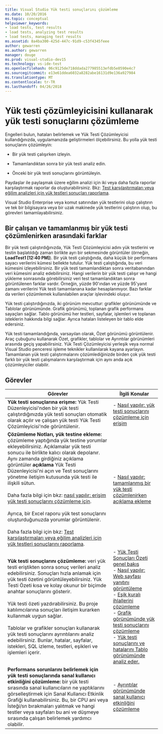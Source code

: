 ```yaml
---
title: Visual Studio Yük testi sonuçlarını çözümleme
ms.date: 10/20/2016
ms.topic: conceptual
helpviewer_keywords:
- load tests, test results
- load tests, analyzing test results
- load tests, managing test results
ms.assetid: 8a4ba300-425d-447c-91d9-c53f4345feee
author: gewarren
ms.author: gewarren
manager: douge
ms.prod: visual-studio-dev15
ms.technology: vs-ide-test
ms.openlocfilehash: 06c9125de718ddada277985513efdb5e0590e4c7
ms.sourcegitcommit: e13e61ddea6032a8282abe16131d9e136a927984
ms.translationtype: MT
ms.contentlocale: tr-TR
ms.lasthandoff: 04/26/2018
---
```

# <a name="analyze-load-test-results-using-the-load-test-analyzer"></a>Yük testi çözümleyicisini kullanarak yük testi sonuçlarını çözümleme

Engelleri bulun, hataları belirlemek ve Yük Testi Çözümleyicisi kullandığınızda, uygulamanızda geliştirmeleri ölçebilirsiniz. Bu yolla yük testi sonuçlarını çözümleyin:

-   Bir yük testi çalışırken izleyin.

-   Tamamlandıktan sonra bir yük testi analiz edin.

-   Önceki bir yük testi sonuçlarını görüntüleyin.

Paydaşlar ile paylaşmak üzere eğilim analizi için iki veya daha fazla raporlar karşılaştırmak raporlar da oluşturabilirsiniz. Bkz: [Test karşılaştırmaları veya eğilim analizleri için yük testleri sonuçları raporlama](../test/compare-load-test-results.md).

Visual Studio Enterprise veya komut satırından yük testlerini olup çalıştırın ve tek bir bilgisayara veya bir uzak makinede yük testlerini çalıştırın olup, bu görevleri tamamlayabilirsiniz.

## <a name="differences-between-analyzing-a-running-and-a-completed-load-test"></a>Bir çalışan ve tamamlanmış bir yük testi çözümlenirken arasındaki farklar

 Bir yük testi çalıştırdığınızda, Yük Testi Çözümleyicisi adını yük testlerini ve testin başlatıldığı zaman birlikte ayrı bir sekmesinde görüntüler (örneğin, **LoadTest1 [12:40 PM]**). Bir yük testi çalıştığında, daha küçük bir performans sayacı verilerini kümesi bellekte tutulur. Yük testi çalıştığında, bu veri kümesini izleyebilirsiniz. Bir yük testi tamamlandıktan sonra veritabanından veri kümesini analiz edebilirsiniz. Hangi verilerin bir yük testi çalışır ve hangi yükleme sonrasında görebilirsiniz veri test tamamlandıktan sonra görüntülenen farklar vardır. Örneğin, yüzde 90'ından ve yüzde 95'yanıt zamanı verilerini Yük testi tamamlanana kadar hesaplanmıyor. Bazı farklar da verileri çözümlemek kullanılabilen araçlar işlevindeki oluşur.

 Yük testi çalıştırdığınızda, iki görünüm mevcuttur: grafikler görünümünde ve Tablolar görünümünde. Grafik görünümü, toplanan grafik performans sayaçları sağlar. Tablo görünümü her testleri, sayfalar, işlemleri ve toplanan isteklerin hakkında bilgi sağlar. Ayrıca hataları listeleyen bir tablo elde edersiniz.

 Yük testi tamamlandığında, varsayılan olarak, Özet görünümü görüntülenir. Araç çubuğunu kullanarak Özet, grafikler, tablolar ve Ayrıntılar görünümleri arasında geçiş yapabilirsiniz. Yük Testi Çözümleyicisi yerleşik veya normal Visual Studio penceresi işleme teknikler kullanılarak kayana ayarlayın. Tamamlanan yük testi çalıştırmalarını çözümlediğinizde birden çok yük testi farklı bir yük testi çalışmalarını karşılaştırmak için aynı anda açık çözümleyiciler olabilir.

## <a name="tasks"></a>Görevler

|Görevler|İlgili Konular|
|-----------|-----------------------|
|**Yük testi sonuçlarına erişme:** Yük Testi Düzenleyicisi'nden bir yük testi çalıştırdığınızda yük testi sonuçları otomatik olarak açılır ve çalışan yük testi Yük Testi Çözümleyicisi'nde görüntülenir.|-   [Nasıl yapılır: yük testi sonuçlarını çözümleme için erişim](../test/how-to-access-load-test-results-for-analysis.md)|
|**Çözümleme Notları, yük testine ekleme:** çözümleme yaptığında yük testine yorumlar ekleyebilirsiniz. Açıklamalar yük testi sonucu ile birlikte kalıcı olarak depolanır. Aynı zamanda girdiğiniz açıklama görüntüler **açıklama** Yük Testi Düzenleyicisi'ni açın ve Test sonuçlarını yönetme iletişim kutusunda yük testi ile ilişkili sütun.<br /><br /> Daha fazla bilgi için bkz: [nasıl yapılır: erişim yük testi sonuçlarını çözümleme için](../test/how-to-access-load-test-results-for-analysis.md).<br /><br /> Ayrıca, bir Excel raporu yük test sonuçlarını oluşturduğunuzda yorumlar görüntülenir.<br /><br /> Daha fazla bilgi için bkz: [Test karşılaştırmaları veya eğilim analizleri için yük testleri sonuçlarını raporlama](../test/compare-load-test-results.md).|-   [Nasıl yapılır: tamamlanmış bir yük testi çözümlenirken açıklama ekleme](../test/how-to-add-comments-on-a-completed-load-test.md)|
|**Yük testi sonuçlarını çözümleme:** veri yük testi eriştikten sonra sonuç verileri analiz edebilirsiniz. Sonuçları hızla anlamak için yük testi özetini görüntüleyebilirsiniz. Yük Testi Özeti kısa ve kolay okunur bir biçimde anahtar sonuçlarını gösterir.<br /><br /> Yük testi özeti yazdırabilirsiniz. Bu proje katılımcılarına sonuçları iletişim kurarken kullanmak uygun sağlar.<br /><br /> Tablolar ve grafikler sonuçları kullanarak yük testi sonuçlarını ayrıntılarını analiz edebilirsiniz. Bunlar, hatalar, sayfalar, istekleri, SQL izleme, testleri, eşikleri ve işlemleri içerir.|-   [Yük Testi Sonuçları Özeti genel bakış](../test/load-test-results-summary-overview.md)<br />-   [Nasıl yapılır: Web sayfası yanıtını görüntüleme](../test/how-to-view-web-page-response-time-in-a-load-test.md)<br />-   [Eşik kuralı ihlallerini çözümleme](../test/analyze-threshold-rule-violations-in-load-tests.md)<br />-   [Grafik görünümünde yük testi sonuçlarını çözümleme](../test/analyze-load-test-results-in-the-graphs-view.md)<br />-   [Yük testi sonuçlarını ve hatalarını Tablo görünümünde analiz eder.](../test/analyze-load-test-results-and-errors-in-the-tables-view.md)|
|**Performans sorunlarını belirlemek için yük testi sonuçlarında sanal kullanıcı etkinliğini çözümleme:** bir yük testi sırasında sanal kullanıcıların ne yaptıklarını görselleştirmek için Sanal Kullanıcı Etkinlik Grafiği kullanabilirsiniz. Bu, bir CPU ani veya İsteği/sn bırakmaları yalıtmak ve hangi testler veya sayfaları bu ani ve düşmeye sırasında çalışan belirlemek yardımcı olabilir.|-   [Ayrıntılar görünümünde sanal kullanıcı etkinliğini çözümleme](../test/analyze-load-test-virtual-user-activity-in-the-details-view.md)|